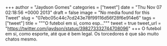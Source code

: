 
+++
author = "Jaydson Gomes"
categories = ["tweet"]
date = "Thu Nov 07 02:18:56 +0000 2013"
draft = false
image = "No media found for this Tweet"
slug = "07ebc05c44c7cd243e78f99116d56f28f6e914e6"
tags = ["tweet"]
title = """O futebol em si, como esp..."""
tweet = true
tweet_url = "https://twitter.com/jaydson/status/398273332744708096"
+++
O futebol em si, como esporte, até que é bem legal. Os torcedores é que são muito chatos mesmo.
